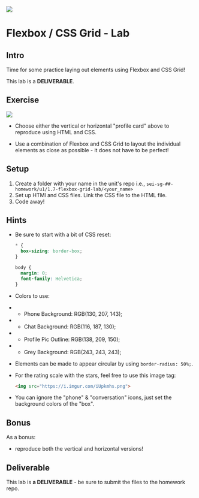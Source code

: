 <img src="https://i.imgur.com/qsSi07H.png">

# Flexbox / CSS Grid - Lab

## Intro

Time for some practice laying out elements using Flexbox and CSS Grid!

This lab is a **DELIVERABLE**.

## Exercise

<img src="https://i.imgur.com/N4RdHqp.jpg">

- Choose either the vertical or horizontal "profile card" above to reproduce using HTML and CSS.

- Use a combination of Flexbox and CSS Grid to layout the individual elements as close as possible - it does not have to be perfect!

## Setup

1. Create a folder with your name in the unit's repo i.e., `sei-sg-##-homework/u1/1.7-flexbox-grid-lab/<your_name>`
2. Set up HTMl and CSS files. Link the CSS file to the HTML file.
3. Code away!

## Hints

- Be sure to start with a bit of CSS reset:

  ```css
  * {
    box-sizing: border-box;
  }

  body {
    margin: 0;
    font-family: Helvetica;
  }
  ```

- Colors to use: 
- - Phone Background: RGB(130, 207, 143); 
- - Chat Background: RGB(116, 187, 130); 
- - Profile Pic Outline: RGB(138, 209, 150); 
- - Grey Background: RGB(243, 243, 243);

- Elements can be made to appear circular by using `border-radius: 50%;`.

- For the rating scale with the stars, feel free to use this image tag:

	```html
	<img src="https://i.imgur.com/iUpkmhs.png">
	```
	
- You can ignore the "phone" & "conversation" icons, just set the background colors of the "box".

## Bonus

As a bonus:
- reproduce both the vertical and horizontal versions!

## Deliverable

This lab is **a DELIVERABLE** - be sure to submit the files to the homework repo.

